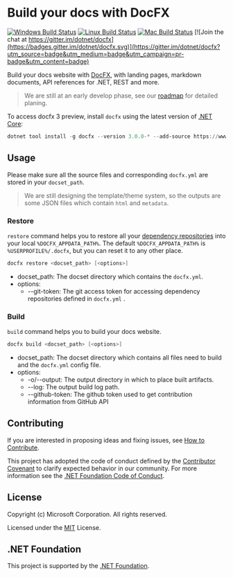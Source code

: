 # Build your docs with DocFX

[![Windows Build Status](https://ci.appveyor.com/api/projects/status/github/dotnet/docfx?svg=true&branch=v3)](https://ci.appveyor.com/project/DocFXService/docfx "Windows Build Status")
[![Linux Build Status](https://travis-ci.org/dotnet/docfx.svg?branch=v3)](https://travis-ci.org/dotnet/docfx "Linux Build Status")
[![Mac Build Status](https://mseng.visualstudio.com/_apis/public/build/definitions/dfe297d9-5f61-4d42-b4bb-03f8b8646944/6945/badge)](https://mseng.visualstudio.com/VSChina/_build/index?definitionId=6945 "Mac Build Status")
[![Join the chat at https://gitter.im/dotnet/docfx](https://badges.gitter.im/dotnet/docfx.svg)](https://gitter.im/dotnet/docfx?utm_source=badge&utm_medium=badge&utm_campaign=pr-badge&utm_content=badge)

Build your docs website with [DocFX](https://github.com/dotnet/docfx), with landing pages, markdown documents, API references for .NET, REST and more.

> We are still at an early develop phase, see our [roadmap](https://github.com/dotnet/docfx/projects/1) for detailed planing.

To access docfx 3 preview, install `docfx` using the latest version of [.NET Core](https://www.microsoft.com/net/download):

```powershell
dotnet tool install -g docfx --version 3.0.0-* --add-source https://www.myget.org/F/docfx-v3/api/v2
```

## Usage
Please make sure all the source files and corresponding `docfx.yml` are stored in your `docset_path`.

> We are still designing the template/theme system, so the outputs are some JSON files which contain `html` and `metadata`.

### Restore
`restore` command helps you to restore all your [dependency repositories](docs/designs/config.md) into your local `%DOCFX_APPDATA_PATH%`.
The default `%DOCFX_APPDATA_PATH%` is `%USERPROFILE%/.docfx`, but you can reset it to any other place.

```powershell
docfx restore <docset_path> [<options>]
```
- docset_path: The docset directory which contains the `docfx.yml`.
- options:
  - --git-token: The git access token for accessing dependency repositories defined in `docfx.yml` .

### Build
`build` command helps you to build your docs website.

```powershell
docfx build <docset_path> [<options>]
```
- docset_path: The docset directory which contains all files need to build and the `docfx.yml` config file.
- options:
  - -o/--output: The output directory in which to place built artifacts.
  - --log: The output build log path.
  - --github-token: The github token used to get contribution information from GitHub API

## Contributing

If you are interested in proposing ideas and fixing issues, see [How to Contribute](CONTRIBUTING.md).

This project has adopted the code of conduct defined by the [Contributor Covenant](http://contributor-covenant.org/) to clarify expected behavior in our community.
For more information see the [.NET Foundation Code of Conduct](http://www.dotnetfoundation.org/code-of-conduct).


## License

Copyright (c) Microsoft Corporation. All rights reserved.

Licensed under the [MIT](https://github.com/dotnet/docfx/blob/v3/LICENSE.txt) License.

## .NET Foundation

This project is supported by the [.NET Foundation](http://www.dotnetfoundation.org).
